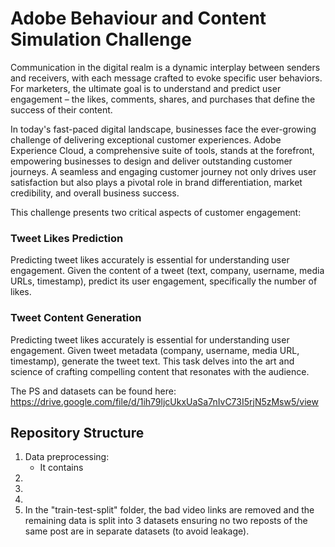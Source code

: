 # Adobe Behaviour and Content Simulation Challenge

Communication in the digital realm is a dynamic interplay between senders and receivers, with each message crafted to evoke specific user behaviors. For marketers, the ultimate goal is to understand and predict user engagement – the likes, comments, shares, and purchases that define the success of their content.

In today's fast-paced digital landscape, businesses face the ever-growing challenge of delivering exceptional customer experiences. Adobe Experience Cloud, a comprehensive suite of tools, stands at the forefront, empowering businesses to design and deliver outstanding customer journeys. A seamless and engaging customer journey not only drives user satisfaction but also plays a pivotal role in brand differentiation, market credibility, and overall business success.

This challenge presents two critical aspects of customer engagement:

### Tweet Likes Prediction
Predicting tweet likes accurately is essential for understanding user engagement. Given the content of a tweet (text, company, username, media URLs, timestamp), predict its user engagement, specifically the number of likes.

### Tweet Content Generation
Predicting tweet likes accurately is essential for understanding user engagement. Given tweet metadata (company, username, media URL, timestamp), generate the tweet text. This task delves into the art and science of crafting compelling content that resonates with the audience.

The PS and datasets can be found here: https://drive.google.com/file/d/1ih79ljcUkxUaSa7nIvC73I5rjN5zMsw5/view

## Repository Structure
1. Data preprocessing:
     - It contains
3.
4.
5.
6. In the "train-test-split" folder, the bad video links are removed and the remaining data is split into 3 datasets ensuring no two reposts of the same post are in separate datasets (to avoid leakage).
